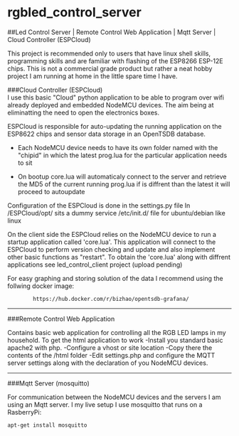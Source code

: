 # rgbled_control_server
##Led Control Server | Remote Control Web Application | Mqtt Server | Cloud Controller (ESPCloud)

This project is recommended only to users that have linux shell skills, programming skills and are familiar with 
flashing of the ESP8266 ESP-12E chips. This is not a commercial grade product but rather a neat hobby project I am running at home in the little spare time I have. 

###Cloud Controller (ESPCloud)  
I use this basic "Cloud" python application to be able to program over wifi already deployed and embedded NodeMCU devices. The aim being at eliminatting the need to open the electronics boxes.   
 
ESPCloud is responsible for auto-updating the running application on the ESP8622 chips and sensor data storage in an OpenTSDB database.

 - Each NodeMCU device needs to have its own folder named with the "chipid" in which the latest prog.lua for the particular application needs to sit
 
 - On bootup core.lua will automaticaly connect to the server and retrieve the MD5 of the current running prog.lua if is diffrent than the latest it will proceed to autoupdate

Configuration of the ESPCloud is done in the settings.py file
In /ESPCloud/opt/ sits a dummy service /etc/init.d/ file for ubuntu/debian like linux

On the client side the ESPCloud relies on the NodeMCU device to run a startup application called 'core.lua'.
This application will connect to the ESPCloud to perform version checking and update and also implement other basic functions as "restart".
To obtain the 'core.lua' along with diffrent applications see led_control_client project (upload pending) 

For easy graphing and storing solution of the data I recommend using the follwing docker image:

            https://hub.docker.com/r/bizhao/opentsdb-grafana/


---------------
###Remote Control Web Application 

   Contains basic web application for controlling all the RGB LED lamps in my household.
   To get the html application to work 
   -Install you standard basic apache2 with php.
   -Configure a vhost or site location
   -Copy there the contents of the /html folder
   -Edit settings.php and configure the MQTT server settings along with the declaration of you NodeMCU devices.
  
---------------
###Mqtt Server (mosquitto)

For communication between the NodeMCU devices and the servers I am using an Mqtt server.
I my live setup I use mosquitto that runs on a RasberryPi:

```
apt-get install mosquitto
```
